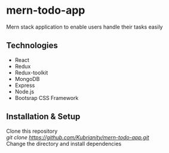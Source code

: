 # mern-todo-app
Mern stack application to enable users handle their tasks easily
## Technologies
* React
* Redux
* Redux-toolkit
* MongoDB
* Express
* Node.js
* Bootsrap CSS Framework
## Installation & Setup

Clone this repository <br>
*git clone https://github.com/Kubrianity/mern-todo-app.git* <br>
Change the directory and install dependencies <br>
